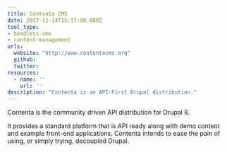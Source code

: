 ```yaml
---
title: Contenta CMS
date: 2017-11-14T15:17:00.000Z
tool_type:
- headless-cms
- content-management
urls:
  website: "http://www.contentacms.org"
  github:
  twitter:
resources:
  - name: ''
    url: ''
description: "Contenta is an API-First Drupal distribution."
---
```

Contenta is the community driven API distribution for Drupal 8.

It provides a standard platform that is API ready along with demo content and example front-end applications. Contenta intends to ease the pain of using, or simply trying, decoupled Drupal.
